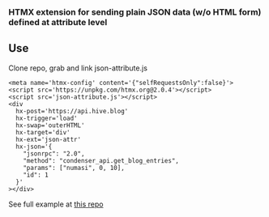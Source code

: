 ### HTMX extension for sending plain JSON data (w/o HTML form) defined at attribute level

## Use

Clone repo, grab and link json-attribute.js

```
<meta name='htmx-config' content='{"selfRequestsOnly":false}'>
<script src='https://unpkg.com/htmx.org@2.0.4'></script>
<script src='json-attribute.js'></script>
<div
  hx-post='https://api.hive.blog'
  hx-trigger='load'
  hx-swap='outerHTML'
  hx-target='div'
  hx-ext='json-attr'
  hx-json='{
    "jsonrpc": "2.0",
    "method": "condenser_api.get_blog_entries",
    "params": ["numasi", 0, 10],
    "id": 1
  }'
></div>
```
See full example at [this repo](https://github.com/numasi/htmx-examples)
